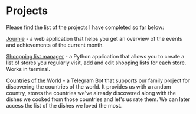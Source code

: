 # Projects
Please find the list of the projects I have completed so far below:


[Journie](https://github.com/howonearth/projects/tree/dbdd309e1f6662ded8913815932c0713163b313b/journie) - a web application that helps you get an overview of the events and achievements of the current month. 

[Shoopping list manager](https://github.com/howonearth/projects/tree/dbdd309e1f6662ded8913815932c0713163b313b/shopping) - a Python application that allows you to create a list of stores you regularly visit, add and edit shopping lists for each store. Works in terminal.

[Countries of the World](https://github.com/howonearth/projects/tree/dbdd309e1f6662ded8913815932c0713163b313b/countries-project-bot) - a Telegram Bot that supports our family project for discovering the countries of the world. It provides us with a random country, stores the countries we've already discovered along with the dishes we cooked from those countries and let's us rate them. We can later access the list of the dishes we loved the most.
